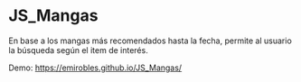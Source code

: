 # JS_Mangas

En base a los mangas más recomendados hasta la fecha, permite al usuario la búsqueda según el item de interés.

Demo: https://emirobles.github.io/JS_Mangas/
